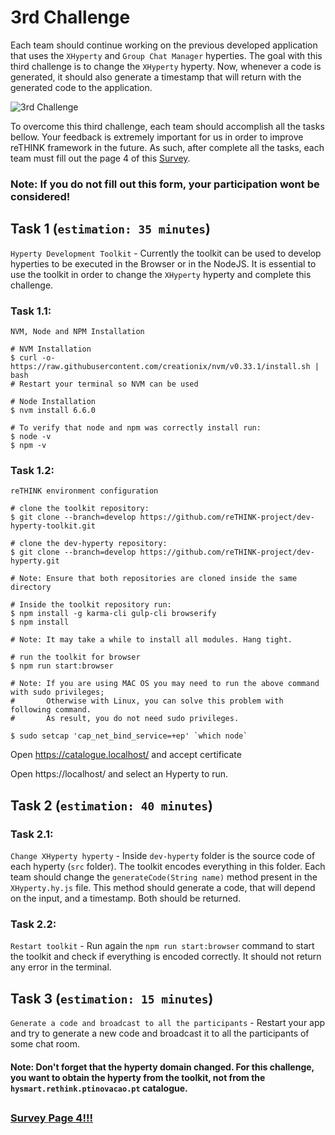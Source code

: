 # 3rd Challenge

Each team should continue working on the previous developed application that uses the `XHyperty` and `Group Chat Manager` hyperties. The goal with this third challenge is to change the `XHyperty` hyperty. Now, whenever a code is generated, it should also generate a timestamp that will return with the generated code to the application.   


![3rd Challenge](https://github.com/BernardoMG/dev-reTHINK-challenge/blob/master/Figures/2-Challenge.jpg)


To overcome this third challenge, each team should accomplish all the tasks bellow. 
Your feedback is extremely important for us in order to improve reTHINK framework in the future. As such, after complete all the tasks, each team must fill out the page 4 of this [Survey](https://docs.google.com/forms/d/e/1FAIpQLSeFt56Ura0zkTqg_VX9od_jBZtE3-2mt_urTFvxsoRuQ3uJRw/viewform). 

### Note: If you do not fill out this form, your participation wont be considered! 


## Task 1 (`estimation: 35 minutes`)

`Hyperty Development Toolkit` - Currently the toolkit can be used to develop hyperties to be executed in the Browser or in the NodeJS. It is essential to use the toolkit in order to change the `XHyperty` hyperty and complete this challenge.

### Task 1.1: 

`NVM, Node and NPM Installation`

```shell
# NVM Installation
$ curl -o- https://raw.githubusercontent.com/creationix/nvm/v0.33.1/install.sh | bash
# Restart your terminal so NVM can be used

# Node Installation
$ nvm install 6.6.0

# To verify that node and npm was correctly install run:
$ node -v
$ npm -v
```


### Task 1.2: 

`reTHINK environment configuration` 

```shell
# clone the toolkit repository:
$ git clone --branch=develop https://github.com/reTHINK-project/dev-hyperty-toolkit.git

# clone the dev-hyperty repository:
$ git clone --branch=develop https://github.com/reTHINK-project/dev-hyperty.git

# Note: Ensure that both repositories are cloned inside the same directory 
```

```shell
# Inside the toolkit repository run:
$ npm install -g karma-cli gulp-cli browserify
$ npm install

# Note: It may take a while to install all modules. Hang tight. 
```

```shell
# run the toolkit for browser
$ npm run start:browser

# Note: If you are using MAC OS you may need to run the above command with sudo privileges; 
#       Otherwise with Linux, you can solve this problem with following command. 
#       As result, you do not need sudo privileges.

$ sudo setcap 'cap_net_bind_service=+ep' `which node`

```


Open https://catalogue.localhost/ and accept certificate

Open https://localhost/ and select an Hyperty to run.

## Task 2 (`estimation: 40 minutes`)

### Task 2.1:

`Change XHyperty hyperty` - Inside `dev-hyperty` folder is the source code of each hyperty (`src` folder). The toolkit encodes everything in this folder. Each team should change the `generateCode(String name)` method present in the `XHyperty.hy.js` file. This method should generate a code, that will depend on the input, and a timestamp. Both should be returned.

### Task 2.2:

`Restart toolkit` - Run again the `npm run start:browser` command to start the toolkit and check if everything is encoded correctly. It should not return any error in the terminal.


## Task 3 (`estimation: 15 minutes`)

`Generate a code and broadcast to all the participants` - Restart your app and try to generate a new code and broadcast it to all the participants of some chat room.

#### Note: Don't forget that the hyperty domain changed. For this challenge, you want to obtain the hyperty from the toolkit, not from the `hysmart.rethink.ptinovacao.pt` catalogue.

##

### [Survey Page 4!!!](https://docs.google.com/forms/d/e/1FAIpQLSeFt56Ura0zkTqg_VX9od_jBZtE3-2mt_urTFvxsoRuQ3uJRw/viewform) 
